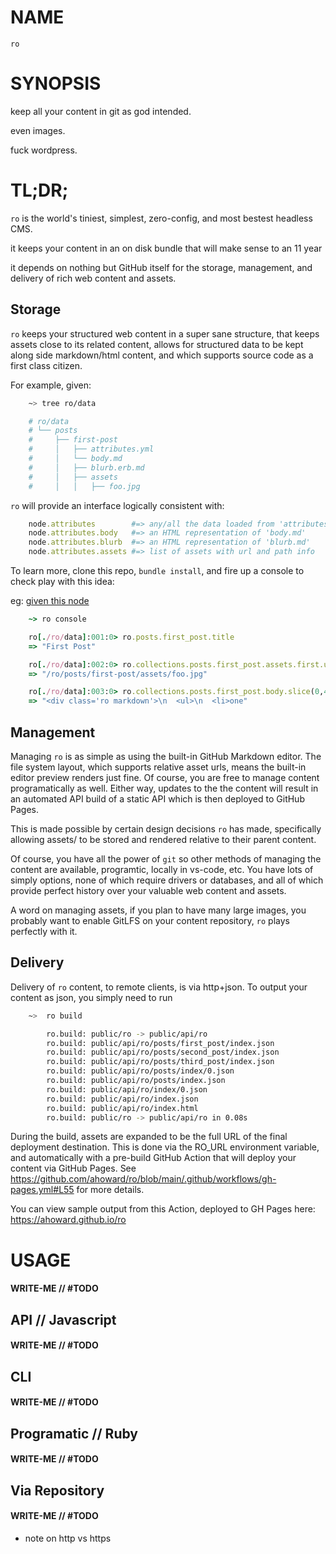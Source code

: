 # NAME

`ro`

# SYNOPSIS

keep all your content in git as god intended.

even images.

fuck wordpress.

# TL;DR;

`ro` is the world's tiniest, simplest, zero-config, and most bestest headless CMS.

it keeps your content in an on disk bundle that will make sense to an 11 year

it depends on nothing but GitHub itself for the storage, management, and
delivery of rich web content and assets.

## Storage

`ro` keeps your structured web content in a super sane structure, that keeps
assets close to its related content, allows for structured data to be kept
along side markdown/html content, and which supports source code as a first
class citizen.

For example, given:

```sh
    ~> tree ro/data

    # ro/data
    # └── posts
    #     ├── first-post
    #     │   ├── attributes.yml
    #     │   └── body.md
    #     │   ├── blurb.erb.md
    #     │   ├── assets
    #     │   │   ├── foo.jpg
```

`ro` will provide an interface logically consistent with:

```ruby
    node.attributes        #=> any/all the data loaded from 'attributes.yml'
    node.attributes.body   #=> an HTML representation of 'body.md' 
    node.attributes.blurb  #=> an HTML representation of 'blurb.md' 
    node.attributes.assets #=> list of assets with url and path info
```

To learn more, clone this repo, `bundle install`, and fire up a console to
check play with this idea:

eg: [given this node](https://github.com/ahoward/ro/tree/main/ro/data/posts/first-post)

```ruby
    ~> ro console

    ro[./ro/data]:001:0> ro.posts.first_post.title
    => "First Post"

    ro[./ro/data]:002:0> ro.collections.posts.first_post.assets.first.url
    => "/ro/posts/first-post/assets/foo.jpg"

    ro[./ro/data]:003:0> ro.collections.posts.first_post.body.slice(0,42)
    => "<div class='ro markdown'>\n  <ul>\n  <li>one"
```


## Management

Managing `ro` is as simple as using the built-in GitHub Markdown editor.  The
file system layout, which supports relative asset urls, means the built-in
editor preview renders just fine.  Of course, you are free to manage content
programatically as well.  Either way, updates to the the content will result
in an automated API build of a static API which is then deployed to GitHub
Pages.

This is made possible by certain design decisions `ro` has made, specifically
allowing assets/ to be stored and rendered relative to their parent content.

Of course, you have all the power of `git` so other methods of managing the
content are available, programtic, locally in vs-code, etc.  You have lots of
simply options, none of which require drivers or databases, and all of which
provide perfect history over your valuable web content and assets.

A word on managing assets, if you plan to have many large images, you probably
want to enable GitLFS on your content repository, `ro` plays perfectly with
it.


## Delivery

Delivery of `ro` content, to remote clients, is via http+json.  To output your
content as json, you simply need to run

```sh
    ~>  ro build

		ro.build: public/ro -> public/api/ro
		ro.build: public/api/ro/posts/first_post/index.json
		ro.build: public/api/ro/posts/second_post/index.json
		ro.build: public/api/ro/posts/third_post/index.json
		ro.build: public/api/ro/posts/index/0.json
		ro.build: public/api/ro/posts/index.json
		ro.build: public/api/ro/index/0.json
		ro.build: public/api/ro/index.json
		ro.build: public/api/ro/index.html
		ro.build: public/ro -> public/api/ro in 0.08s

```

During the build, assets are expanded to be the full URL of the final
deployment destination.  This is done via the RO_URL environment variable, and
automatically with a pre-build GitHub Action that will deploy your content via
GitHub Pages. See
https://github.com/ahoward/ro/blob/main/.github/workflows/gh-pages.yml#L55 for
more details.

You can view sample output from this Action, deployed to GH Pages here: https://ahoward.github.io/ro



# USAGE

#### WRITE-ME // #TODO

## API // Javascript

#### WRITE-ME // #TODO

## CLI

#### WRITE-ME // #TODO

## Programatic // Ruby

#### WRITE-ME // #TODO

## Via Repository

#### WRITE-ME // #TODO

- note on http vs https
